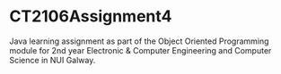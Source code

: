 # CT2106Assignment4

Java learning assignment as part of the Object Oriented Programming module
for 2nd year Electronic & Computer Engineering and Computer Science in NUI Galway.
